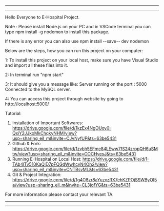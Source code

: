 *******************
*******************
Hello Everyone to E-Hospital Project.

Note : Please install Node.js on your PC and in VSCode terminal you can type npm install -g nodemon to install this package. 

If there is any error you can also use npm install --save-- dev nodemon

Below are the steps, how you can run this project on your computer:

1: To install this project on your local host, make sure you have Visual Studio and import all these files into it. 

2: In terminal run "npm start" 

3: It should give you a message like: Server running on the port : 5000 Connected to the MySQL server.

4: You can access this project through website by going to http://localhost:5000/


Tutorial:

1. Installation of Important Softwares: https://drive.google.com/file/d/1kzEx4NgOUoy0-QxiY2JJkoMkChqkyNHM/view?usp=sharing_eil_m&invite=CJvNyfUP&ts=63be5431
2. Github & Fork: https://drive.google.com/file/d/1zvbh5EFme84LEww7fS24zrppQH6uSMtw/view?usp=sharing_eil_m&invite=COCHyesJ&ts=63be5431
3. Running E-Hospital on Local Host: https://drive.google.com/file/d/1-TAb4lTv510KaQID7pFQGdWwhcyN4Oh2/view?usp=sharing_eil_m&invite=CNTBsvML&ts=63be5431
4. Git & Project Integration: https://drive.google.com/file/d/1g4O8zr8aYuzxzRX7ehKZPOjSSWByOI5a/view?usp=sharing_eil_m&invite=CL3jofYG&ts=63be5431

For more information please contact your relevant TA.

*******************
*******************
